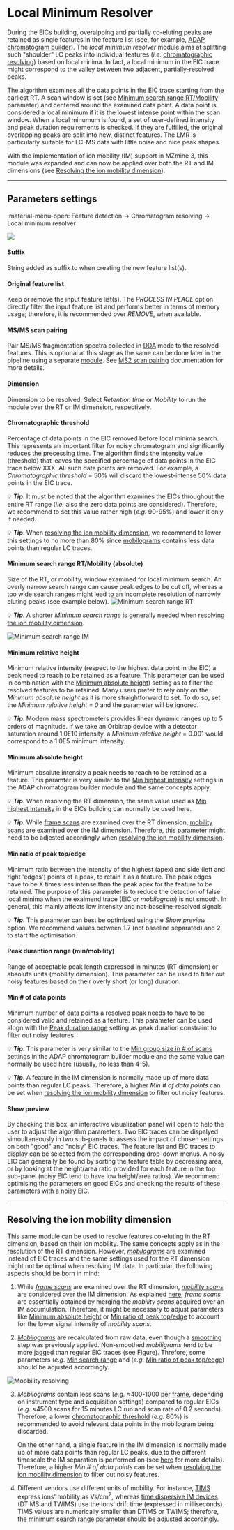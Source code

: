 # **Local Minimum Resolver**

During the EICs building, overalpping and partially co-eluting peaks are retained as single features in the feature list (see, for example, [ADAP chromatogram builder](../featdet_adap_chromatogram_builder/adap-chromatogram-builder.md)). The _local minimum resolver_ module aims at splitting such "shoulder" LC peaks into individual features (_i.e._ [chromatographic resolving](../../terminology/general-terminology.md#chromatographic-resolving)) based on local minima. In fact, a local minimum in the EIC trace might correspond to the valley between two adjacent, partially-resolved peaks.

The algorithm examines all the data points in the EIC trace starting from the earliest RT. A scan window is set (see [Minimum search range RT/Mobility](#minimum-search-range-rtmobility-absolute) parameter) and centered around the examined data point. A data point is considered a local minimum if it is the lowest intense point within the scan window. When a local minumum is found, a set of user-defined intensity and peak duration requirements is checked. If they are fulfilled, the original overlapping peaks are split into new, distinct features. The LMR is particularly suitable for LC-MS data with little noise and nice peak shapes.

With the implementation of ion mobility (IM) support in MZmine 3, this module was expanded and can now be applied over both the RT and IM dimensions (see [Resolving the ion mobility dimension](#resolving-the-ion-mobility-dimension)).

---
## **Parameters settings**
:material-menu-open: Feature detection → Chromatogram resolving → Local minimum resolver

![](local-minimum-resolver.png)

#### **Suffix**
String added as suffix to when creating the new feature list(s).

#### **Original feature list**
Keep or remove the input feature list(s). The _PROCESS IN PLACE_ option directly filter the input feature list and performs better in terms of memory usage; therefore, it is recommended over _REMOVE_, when available.

#### **MS/MS scan pairing**
Pair MS/MS fragmentation spectra collected in [DDA](../../terminology/general-terminology.md#data-dependent-acqusition-mode) mode to the resolved features. This is optional at this stage as the same can be done later in the pipeline using a separate [module](../featdet_ms2_scan_pairing/ms2_scan_pairing.md). See [MS2 scan pairing](../featdet_ms2_scan_pairing/ms2_scan_pairing.md) documentation for more details.

#### **Dimension**
Dimension to be resolved. Select _Retention time_ or _Mobility_ to run the module over the RT or IM dimension, respectively.

#### **Chromatographic threshold**
Percentage of data points in the EIC removed before local minima search. This represents an important filter for noisy chromatogram and significantly reduces the precessing time. 
The algorithm finds the intensity value (threshold) that leaves the specified percentage of data points in the EIC trace below XXX. All such data points are removed. For example, a _Chromatographic threshold_ = 50% will discard the lowest-intense 50% data points in the EIC trace.

💡 **_Tip_**. It must be noted that the algorithm examines the EICs throughout the entire RT range (_i.e._ also the zero data points are considered). Therefore, we recommend to set this value rather high (_e.g._ 90-95%) and lower it only if needed.

💡 **_Tip_**. When [resolving the ion mobility dimension](#resolving-the-ion-mobility-dimension), we recommend to lower this settings to no more than 80% since [mobilograms](../../terminology/ion-mobility-terminology.md#mobilograms) contains less data points than regular LC traces.

#### **Minimum search range RT/Mobility (absolute)**
Size of the RT, or mobility, window examined for local minimum search. An overly narrow search range can cause peak edges to be cut off, whereas a too wide search ranges might lead to an incomplete resolution of narrowly eluting peaks (see example below).
![Minimum search range RT](min-search-range-rt.png)

💡 **_Tip_**. A shorter _Minimum search range_ is generally needed when [resolving the ion mobility dimension](#resolving-the-ion-mobility-dimension).

![Minimum search range IM](min-search-range-im.png)

#### **Minimum relative height**
Minimum relative intensity (respect to the highest data point in the EIC) a peak need to reach to be retained as a feature. This parameter can be used in combination with the [Minimum absolute height](#minimum-absolute-height)) setting as to filter the resolved features to be retained. Many users prefer to rely only on the _Minimum absolute height_ as it is more straightforward to set. To do so, set the _Minimum relative height = 0_ and the parameter will be ignored. 

💡 **_Tip_**. Modern mass spectrometers provides linear dynamic ranges up to 5 orders of magnitude. If we take an Orbitrap device with a detector saturation around 1.0E10 intensity, a _Minimum relative height_ = 0.001 would correspond to a 1.0E5 minimum intensity.

#### **Minimum absolute height**
Minimum absolute intensity a peak needs to reach to be retained as a feature. This paramter is very similar to the [Min highest intensity](../featdet_adap_chromatogram_builder/adap-chromatogram-builder.md#min-highest-intensity) settings in the ADAP chromatogram builder module and the same concepts apply.

💡 **_Tip_**. When resolving the RT dimension, the same value used as [Min highest intensity](../featdet_adap_chromatogram_builder/adap-chromatogram-builder.md#min-highest-intensity) in the EICs building can normally be used here.

💡 **_Tip_**. While [frame scans](../../terminology/ion-mobility-terminology.md#accumulations-mobility-scans-and-frames) are examined over the RT dimension, [mobility scans](../../terminology/ion-mobility-terminology.md#accumulations-mobility-scans-and-frames) are examined over the IM dimension. Therefore, this parameter might need to be adjested accordingly when [resolving the ion mobility dimension](#resolving-the-ion-mobility-dimension). 

#### **Min ratio of peak top/edge**
Minimum ratio between the intensity of the highest (apex) and side (left and right 'edges') points of a peak, to retain it as a feature. The peak edges have to be X times less intense than the peak apex for the feature to be retained. The purpose of this parameter is to reduce the detection of false local minima when the exaimend trace (EIC or _mobilogram_) is not smooth. In general, this mainly affects low intensity and not-baseline-resolved signals

💡 **_Tip_**. This parameter can best be optimized using the _Show preview_ option. We recommend values between 1.7 (not baseline separated) and 2 to start the optimisation.

#### **Peak durantion range (min/mobility)**
Range of acceptable peak length expressed in minutes (RT dimension) or absolute units (mobility dimension). This parameter can be used to filter out noisy features based on their overly short (or long) duration.

#### **Min # of data points**
Minimum number of data points a resolved peak needs to have to be considered valid and retained as a feature. This parameter can be used alogn with the [Peak duration range](#peak-durantion-range-minmobility) setting as  peak duration constraint to filter out noisy features.

💡 **_Tip_**. This parameter is very similar to the [Min group size in # of scans](../featdet_adap_chromatogram_builder/adap-chromatogram-builder.md#min-group-size-in-number-of-scans) settings in the ADAP chromatogram builder module and the same value can normally be used here (usually, no less than 4-5).

💡 **_Tip_**. A feature in the IM dimension is normally made up of more data points than regular LC peaks. Therefore, a higher _Min # of data points_ can be set when [resolving the ion mobility dimension](#resolving-the-ion-mobility-dimension) to filter out noisy features.

#### **Show preview**
By checking this box, an interactive visualization panel will open to help the user to adjust the algorithm parameters. Two EIC traces can be dispalyed simoultaneously in two sub-panels to assess the impact of chosen settings on both "good" and "noisy" EIC traces. The feature list and EIC traces to display can be selected from the corresponding drop-down menus. A noisy EIC can generally be found by sorting the feature table by decreasing area, or by looking at the height/area ratio provided for each feature in the top sub-panel (noisy EIC tend to have low height/area ratios). We recommend optimising the parameters on good EICs and checking the results of these parameters with a noisy EIC.

---
## Resolving the ion mobility dimension
This same module can be used to resolve features co-eluting in the RT dimension, based on their ion mobility. The same concepts apply as in the resolution of the RT dimension. However, [_mobilograms_](../../terminology/ion-mobility-terminology.md#mobilograms) are examined instead of EIC traces and the same settings used for the RT dimension might not be optimal when resolving IM data. In particular, the following aspects should be born in mind:

1. While [_frame scans_](../../terminology/ion-mobility-terminology.md#accumulations-mobility-scans-and-frames) are examined over the RT dimension, [_mobility scans_](../../terminology/ion-mobility-terminology.md#accumulations-mobility-scans-and-frames) are considered over the IM dimension. As explained [here](../../terminology/ion-mobility-terminology.md#accumulations-mobility-scans-and-frames), _frame scans_ are essentially obtained by merging the _mobility scans_ acquired over an IM accumulation. Therefore, it might be necessary to adjust parameters like [Minimum absolute height](#minimum-absolute-height) or [Min ratio of peak top/edge](#min-ratio-of-peak-topedge) to account for the lower signal intensity of _mobility scans_.

2. [_Mobilograms_](../../terminology/ion-mobility-terminology.md#mobilograms) are recalculated from  raw data, even though a [smoothing](../featdet_smoothing/smoothing.md) step was previously applied. Non-smoothed _mobiligrams_ tend to be more jagged than regular EIC traces (see Figure). Threfore, some parameters (_e.g._ [Min search range](#minimum-search-range-rtmobility-absolute) and (_e.g._ [Min ratio of peak top/edge](#min-ratio-of-peak-topedge)) should be adjusted accordingly.

![Moobility resolving](mobility-resolving.png)


3. _Mobilograms_ contain less scans (_e.g._ ≈400-1000 per [frame](../../terminology/ion-mobility-terminology.md#accumulations-mobility-scans-and-frames), depending on instrument type and acquisition settings) compared to regular EICs (_e.g._ ≈4500 scans for 15 minutes LC run and scan rate of 0.2 seconds). Therefore, a lower [chromatographic threshold](#chromatographic-threshold) (_e.g._ 80%) is recommended to avoid relevant data points in the mobilogram being discarded.

    On the other hand, a single feature in the IM dimension is normally made up of more data points than regular LC peaks, due to the different timescale the IM separation is performed on (see [here](../../terminology/ion-mobility-terminology.md#background) for more details). Therefore, a higher _Min # of data points_ can be set when [resolving the ion mobility dimension](#resolving-the-ion-mobility-dimension) to filter out noisy features.

4. Different vendors use different units of mobility. For instance, [TIMS](../../terminology/ion-mobility-terminology.md#trapped-ion-mobility-spectrometry-tims) express ions' mobility as Vs/cm<sup>2</sup>, whereas [time dispersive IM devices](../../terminology/ion-mobility-terminology.md#time-dispersve-ion-mobility-spectrometry-dtims-and-twims) (DTIMS and TWIMS) use the ions' drift time (expressed in milliseconds). TIMS values are numerically smaller than DTIMS or TWIMS; therefore, the [minimum search range](#minimum-search-range-rtmobility-absolute) parameter should be adjusted accordingly. 